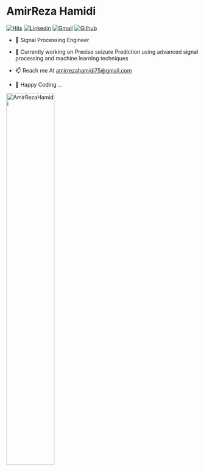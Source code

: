 <h1> AmirReza Hamidi </h1>

[![Hits](https://hits.seeyoufarm.com/api/count/incr/badge.svg?url=https%3A%2F%2Fgithub.com%2FAmirRezaHamidi%2Fhejazizo&count_bg=%2379C83D&title_bg=%23555555&icon=&icon_color=%23E7E7E7&title=Profile+Views&edge_flat=false)](https://hits.seeyoufarm.com)
[![Linkedin](https://img.shields.io/badge/-LinkedIn-blue?style=flat&logo=Linkedin&logoColor=white)](https://www.linkedin.com/in/amirrezahamidi/)
[![Gmail](https://img.shields.io/badge/-Gmail-c14438?style=flat&logo=Gmail&logoColor=white)](mailto:amirrezahamidi75@gmail.com)
[![Github](https://img.shields.io/github/followers/AmirRezaHamidi?label=Follow&style=social)](https://github.com/AmirRezaHamidi)
- 🌱 Signal Processing Engineer

- 🔭 Currently working on Precise seizure Prediction using advanced signal processing and machine learning techniques

- 📫 Reach me At amirrezahamidi75@gmail.com

- 👯 Happy Coding ...

<div>
<!--   <img width="45%" align="left" src="https://github-readme-stats.vercel.app/api/top-langs?username=AmirRezaHamidi&show_icons=true&locale=en&layout=compact" alt="AmirRezaHamidi"> -->
  <img width="50%"  src="https://github-readme-streak-stats.herokuapp.com/?user=AmirRezaHamidi&" alt="AmirRezaHamidi" />
</div>
